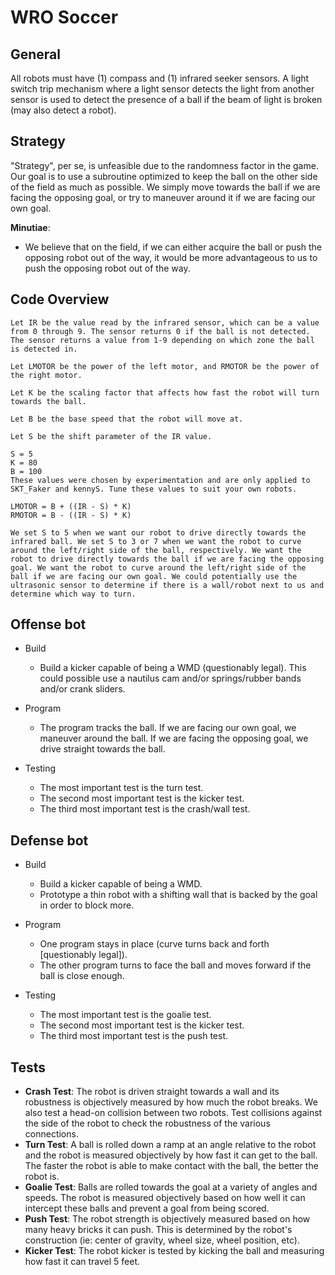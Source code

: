 # WRO Soccer

## General
All robots must have (1) compass and (1) infrared seeker sensors. A light switch trip mechanism where a light sensor detects the light from another sensor is used to detect the presence of a ball if the beam of light is broken (may also detect a robot).

## Strategy
"Strategy", per se, is unfeasible due to the randomness factor in the game. Our goal is to use a subroutine optimized to keep the ball on the other side of the field as much as possible. We simply move towards the ball if we are facing the opposing goal, or try to maneuver around it if we are facing our own goal.

**Minutiae**:
  - We believe that on the field, if we can either acquire the ball or push the opposing robot out of the way, it would be more advantageous to us to push the opposing robot out of the way.


## Code Overview
```
Let IR be the value read by the infrared sensor, which can be a value from 0 through 9. The sensor returns 0 if the ball is not detected. The sensor returns a value from 1-9 depending on which zone the ball is detected in.

Let LMOTOR be the power of the left motor, and RMOTOR be the power of the right motor.

Let K be the scaling factor that affects how fast the robot will turn towards the ball.

Let B be the base speed that the robot will move at.

Let S be the shift parameter of the IR value.

S = 5
K = 80
B = 100
These values were chosen by experimentation and are only applied to SKT_Faker and kennyS. Tune these values to suit your own robots.

LMOTOR = B + ((IR - S) * K)
RMOTOR = B - ((IR - S) * K)
```
```
We set S to 5 when we want our robot to drive directly towards the infrared ball. We set S to 3 or 7 when we want the robot to curve around the left/right side of the ball, respectively. We want the robot to drive directly towards the ball if we are facing the opposing goal. We want the robot to curve around the left/right side of the ball if we are facing our own goal. We could potentially use the ultrasonic sensor to determine if there is a wall/robot next to us and determine which way to turn.
```

## Offense bot
  - Build
    - Build a kicker capable of being a WMD (questionably legal). This could possible use a nautilus cam and/or springs/rubber bands and/or crank sliders.

  - Program
    - The program tracks the ball. If we are facing our own goal, we maneuver around the ball. If we are facing the opposing goal, we drive straight towards the ball.

  - Testing
    - The most important test is the turn test.
    - The second most important test is the kicker test.
    - The third most important test is the crash/wall test.

## Defense bot
  - Build
    - Build a kicker capable of being a WMD.
    - Prototype a thin robot with a shifting wall that is backed by the goal in order to block more.

  - Program
    - One program stays in place (curve turns back and forth [questionably legal]).
    - The other program turns to face the ball and moves forward if the ball is close enough.

  - Testing
    - The most important test is the goalie test.
    - The second most important test is the kicker test.
    - The third most important test is the push test.

## Tests
  - **Crash Test**: The robot is driven straight towards a wall and its robustness is objectively measured by how much the robot breaks. We also test a head-on collision between two robots. Test collisions against the side of the robot to check the robustness of the various connections.
  - **Turn Test**: A ball is rolled down a ramp at an angle relative to the robot and the robot is measured objectively by how fast it can get to the ball. The faster the robot is able to make contact with the ball, the better the robot is.
  - **Goalie Test**: Balls are rolled towards the goal at a variety of angles and speeds. The robot is measured objectively based on how well it can intercept these balls and prevent a goal from being scored.
  - **Push Test**: The robot strength is objectively measured based on how many heavy bricks it can push. This is determined by the robot's construction (ie: center of gravity, wheel size, wheel position, etc).
  - **Kicker Test**: The robot kicker is tested by kicking the ball and measuring how fast it can travel 5 feet.
